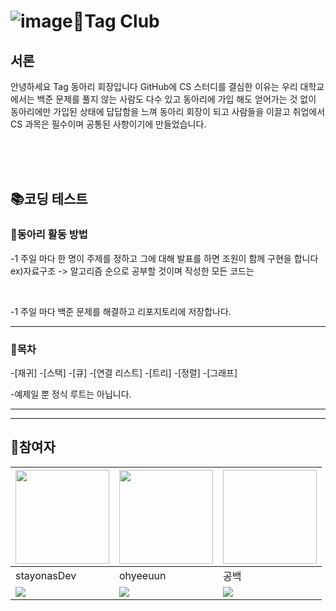 ![image](https://github.com/stayonasDev/Tag/assets/149605122/8760e325-368e-4e82-ab70-8118bdbfc8e0)👼Tag Club
=============

<h2>서론</h2>
<p>
  안녕하세요 Tag 동아리 회장입니다
  GitHub에 CS 스터디를 결심한 이유는 우리 대학교에서는 백준 문제를
  풀지 않는 사람도 다수 있고 동아리에 가입 해도 얻어가는 것 없이
  동아리에만 가입된 상태에 답답함을 느껴 동아리 회장이 되고
  사람들을 이끌고 취업에서 CS 과목은 필수이며 공통된 사항이기에
  만들었습니다.
</p>
<br><br><br>


<div>
<h2>📚코딩 테스트</h2>
<h3>🔨동아리 활동 방법</h3>
<div>
<p>-1 주일 마다 한 명이 주제를 정하고 그에 대해 발표를 하면 조원이 함께 구현을 합니다
    ex)자료구조 -> 알고리즘 순으로 공부할 것이며 작성한 모든 코드는 </p><br>
  <p>-1 주일 마다 백준 문제를 해결하고 리포지토리에 저장합나다.</p>
</div>
  <hr>
  <div>
    <h3>📰목차</h3>
    <p>
    -[재귀]
    -[스택]
    -[큐]
    -[연결 리스트]
    -[트리]
    -[정렬]
    -[그래프]
    </p>
    -예제일 뿐 정식 루트는 아닙니다.
    <hr>
  </div>
</div>
<hr>
<h2>🤼참여자</h2>

  |<a href="github.com/stayonasDev"><img src="https://avatars.githubusercontent.com/stayonasDev" width="150" height="150"></a>|<a href="github.com/ohyeeuun"><img src="https://avatars.githubusercontent.com/ohyeeuun" width="150" height="150"></a>|<a><img scr="https://avatars.githubusercontent.com/ouseok00" width="150" height="150"></a>|
  |---|---|---|
  |stayonasDev|ohyeeuun|공백|
  |<img src="https://camo.githubusercontent.com/3132d1c447ca1bc70a4b046f1fef0be83b4b9cda2772de851e8680051de2602b/68747470733a2f2f696d672e736869656c64732e696f2f62616467652f4a6176612d3030373339362e7376673f267374796c653d666f722d7468652d6261646765266c6f676f3d4a617661266c6f676f436f6c6f723d7768697465">|<img src="https://img.shields.io/badge/c-#A8B9CC?style=for-the-badge&logo=c&logoColor=white">|<img src="https://img.shields.io/badge/java-007396?style=for-the-badge&logo=OpenJDK&logoColor=white">|

